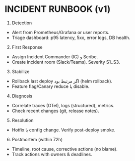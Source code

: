 # INCIDENT RUNBOOK (v1)

1) Detection
- Alert from Prometheus/Grafana or user reports.
- Triage dashboard: p95 latency, 5xx, error logs, DB health.

2) First Response
- Assign Incident Commander (IC) و Scribe.
- Create incident room (Slack/Teams). Severity S1..S3.

3) Stabilize
- Rollback last deploy اگر مرتبط بود (helm rollback).
- Feature flag/Canary reduce یا disable.

4) Diagnosis
- Correlate traces (OTel), logs (structured), metrics.
- Check recent changes (git, release notes).

5) Resolution
- Hotfix یا config change. Verify post-deploy smoke.

6) Postmortem (within 72h)
- Timeline, root cause, corrective actions (no blame).
- Track actions with owners & deadlines.

